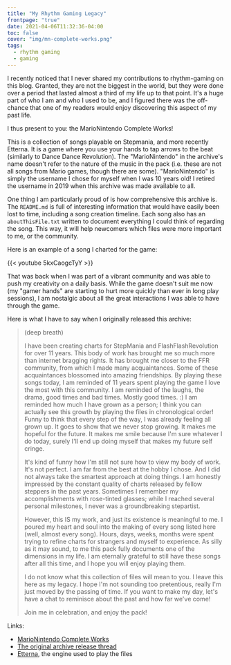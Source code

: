 ```yaml
---
title: "My Rhythm Gaming Legacy"
frontpage: "true"
date: 2021-04-06T11:32:36-04:00
toc: false
cover: "img/mn-complete-works.png"
tags:
  - rhythm gaming
  - gaming
---
```


I recently noticed that I never shared my contributions to rhythm-gaming on this blog. Granted, they are not
the biggest in the world, but they were done over a period that lasted almost a third of my life up to that
point. It's a huge part of who I am and who I used to be, and I figured there was the off-chance that one of
my readers would enjoy discovering this aspect of my past life.

I thus present to you: the MarioNintendo Complete Works!

This is a collection of songs playable on Stepmania, and more recently Etterna. It is a game where you use
your hands to tap arrows to the beat (similarly to Dance Dance Revolution). The "MarioNintendo" in the
archive's name doesn't refer to the nature of the music in the pack (i.e. these are not all songs from Mario
games, though there are some). "MarioNintendo" is simply the username I chose for myself when I was 10 years
old! I retired the username in 2019 when this archive was made available to all.

One thing I am particularly proud of is how comprehensive this archive is. The `README.md` is full of
interesting information that would have easily been lost to time, including a song creation timeline. Each
song also has an `aboutThisFile.txt` written to document everything I could think of regarding the song. This
way, it will help newcomers which files were more important to me, or the community.

Here is an example of a song I charted for the game:

{{< youtube 5kxCaogcTyY >}}

That was back when I was part of a vibrant community and was able to push my creativity on a daily basis.
While the game doesn't suit me now (my "gamer hands" are starting to hurt more quickly than ever in long play
sessions), I am nostalgic about all the great interactions I was able to have through the game.

Here is what I have to say when I originally released this archive:

> (deep breath)
>
> I have been creating charts for StepMania and FlashFlashRevolution for over 11 years. This body of work has
> brought me so much more than internet bragging rights. It has brought me closer to the FFR community, from
> which I made many acquaintances. Some of these acquaintances blossomed into amazing friendships. By playing
> these songs today, I am reminded of 11 years spent playing the game I love the most with this community. I am
> reminded of the laughs, the drama, good times and bad times. Mostly good times. :) I am reminded how much I
> have grown as a person; I think you can actually see this growth by playing the files in chronological order!
> Funny to think that every step of the way, I was already feeling all grown up. It goes to show that we never
> stop growing. It makes me hopeful for the future. It makes me smile because I'm sure whatever I do today,
> surely I'll end up doing myself that makes my future self cringe.
>
> It's kind of funny how I'm still not sure how to view my body of work. It's not perfect. I am far from the
> best at the hobby I chose. And I did not always take the smartest approach at doing things. I am honestly
> impressed by the constant quality of charts released by fellow steppers in the past years. Sometimes I
> remember my accomplishments with rose-tinted glasses; while I reached several personal milestones, I
> never was a groundbreaking stepartist.
>
> However, this IS my work, and just its existence is meaningful to me. I poured my heart and soul into the
> making of every song listed here (well, almost every song). Hours, days, weeks, months were spent trying to
> refine charts for strangers and myself to experience. As silly as it may sound, to me this pack fully
> documents one of the dimensions in my life. I am eternally grateful to still have these songs after all this
> time, and I hope you will enjoy playing them.
>
> I do not know what this collection of files will mean to you. I leave this here as my legacy. I hope I'm
> not sounding too pretentious, really I'm just moved by the passing of time. If you want to make my day, let's
> have a chat to reminisce about the past and how far we've come!
>
> Join me in celebration, and enjoy the pack!

Links:
* [MarioNintendo Complete Works](https://gitlab.com/felleg/marionintendo-complete-works)
* [The original archive release thread](https://www.flashflashrevolution.com/vbz/showthread.php?p=4700164)
* [Etterna](https://etternaonline.com/), the engine used to play the files
